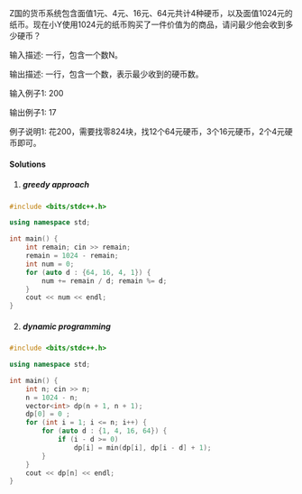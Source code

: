 Z国的货币系统包含面值1元、4元、16元、64元共计4种硬币，以及面值1024元的纸币。现在小Y使用1024元的纸币购买了一件价值为的商品，请问最少他会收到多少硬币？

输入描述:
一行，包含一个数N。

输出描述:
一行，包含一个数，表示最少收到的硬币数。

输入例子1:
200

输出例子1:
17

例子说明1:
花200，需要找零824块，找12个64元硬币，3个16元硬币，2个4元硬币即可。

#### Solutions

1. ##### greedy approach

```cpp
#include <bits/stdc++.h>

using namespace std;

int main() {
    int remain; cin >> remain;
    remain = 1024 - remain;
    int num = 0;
    for (auto d : {64, 16, 4, 1}) {
        num += remain / d; remain %= d;
    }
    cout << num << endl;
}
```

2. ##### dynamic programming

```cpp
#include <bits/stdc++.h>

using namespace std;

int main() {
    int n; cin >> n;
    n = 1024 - n;
    vector<int> dp(n + 1, n + 1);
    dp[0] = 0 ;
    for (int i = 1; i <= n; i++) {
        for (auto d : {1, 4, 16, 64}) {
            if (i - d >= 0)
                dp[i] = min(dp[i], dp[i - d] + 1);
        }
    }
    cout << dp[n] << endl;
}
```